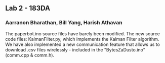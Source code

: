 ## Lab 2 - 183DA
### Aarranon Bharathan, Bill Yang, Harish Athavan


The paperbot.ino source files have barely been modified. The new source code files: KalmanFilter.py, which implements the Kalman Filter algorithm. We have also implemented a new communication feature that allows us to download .csv files wirelessly - included in the "BytesZaDusto.ino" (comm.cpp & comm.h).


